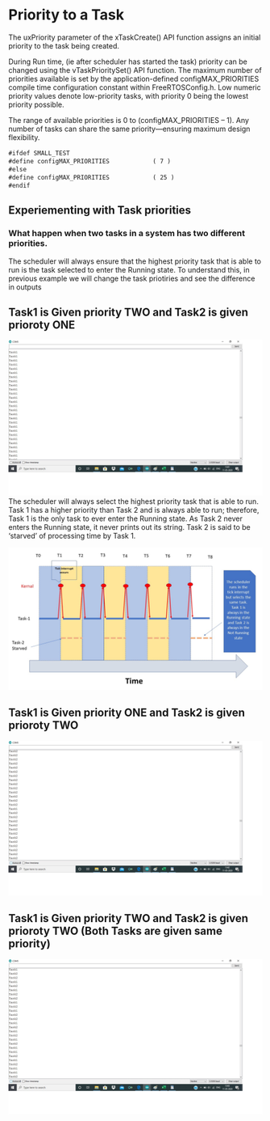 # Priority to a Task
The uxPriority parameter of the xTaskCreate() API function assigns an initial priority to the task being created.  

During Run time, (ie after scheduler has started the task) priority can be changed using the vTaskPrioritySet() API function. 
The maximum number of priorities available is set by the application-defined configMAX_PRIORITIES compile time 
configuration constant within FreeRTOSConfig.h.  Low numeric priority values denote low-priority tasks,
with priority 0 being the lowest priority possible. 

The range of available priorities is 0 to (configMAX_PRIORITIES – 1).  Any number of tasks can share the same 
priority—ensuring maximum design flexibility. 

```
#ifdef SMALL_TEST
#define configMAX_PRIORITIES			( 7 )
#else
#define configMAX_PRIORITIES			( 25 )
#endif

```

## Experiementing with Task priorities
### What happen when two tasks in a system has two different priorities.

The scheduler will always ensure that the highest priority task that is able to run is the task selected to enter the Running state. 
To understand this, in previous example we will change the task priotiries and see the difference in outputs

## Task1 is Given priority TWO and Task2 is given prioroty ONE
![Task1 > Task2 ]( https://github.com/girishsukukumar/FreeRTOSexamples/blob/master/TaskManagement/priority/output.jpg
  "Logo Title Text 1") 
  The scheduler will always select the highest priority task that is able to run.  Task 1 has a higher priority than Task 2 and is always able to run; therefore, Task 1 is the only task to ever enter the Running state.  As Task 2 never enters the Running state, it never prints out its string.  Task 2 is said to be ‘starved’ of processing time by Task 1.  
  
    
![Task1 > Task2 ]( https://github.com/girishsukukumar/FreeRTOSexamples/blob/master/TaskManagement/priority/different_priority.jpg
  "Logo Title Text 1") 

  
  
  
## Task1 is Given priority ONE and Task2 is given prioroty TWO
![Task2 > Task1 ]( https://github.com/girishsukukumar/FreeRTOSexamples/blob/master/TaskManagement/priority/output2.jpg
  "Logo Title Text 1")
  
  
## Task1 is Given priority TWO and Task2 is given prioroty TWO (Both Tasks are given same priority)
![Task1 == Task2]( https://github.com/girishsukukumar/FreeRTOSexamples/blob/master/TaskManagement/priority/output3.jpg
  "Logo Title Text 1") 
